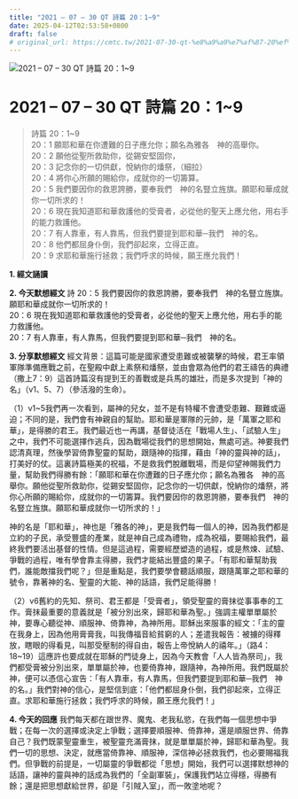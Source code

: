 ```yaml
---
title: "2021 – 07 – 30 QT 詩篇 20：1~9"
date: 2025-04-12T02:53:58+0800
draft: false
# original_url: https://cmtc.tw/2021-07-30-qt-%e8%a9%a9%e7%af%87-20%ef%bc%9a19
---
```


![2021 – 07 – 30 QT 詩篇 20：1\~9](/images/qt.jpg   "2021 – 07 – 30 QT 詩篇 20：1\~9")

# 2021 – 07 – 30 QT 詩篇 20：1\~9

> 詩篇 20：1\~9  
> 20：1 願耶和華在你遭難的日子應允你；願名為雅各　神的高舉你。  
> 20：2 願他從聖所救助你，從錫安堅固你，  
> 20：3 記念你的一切供獻，悅納你的燔祭，（細拉）  
> 20：4 將你心所願的賜給你，成就你的一切籌算。  
> 20：5 我們要因你的救恩誇勝，要奉我們　神的名豎立旌旗。願耶和華成就你一切所求的！  
> 20：6 現在我知道耶和華救護他的受膏者，必從他的聖天上應允他，用右手的能力救護他。  
> 20：7 有人靠車，有人靠馬，但我們要提到耶和華─我們　神的名。  
> 20：8 他們都屈身仆倒，我們卻起來，立得正直。  
> 20：9 求耶和華施行拯救；我們呼求的時候，願王應允我們！

**1. 經文誦讀**

**2.  今天默想經文**
詩 20：5 我們要因你的救恩誇勝，要奉我們　神的名豎立旌旗。願耶和華成就你一切所求的！  
20：6 現在我知道耶和華救護他的受膏者，必從他的聖天上應允他，用右手的能力救護他。  
20：7 有人靠車，有人靠馬，但我們要提到耶和華─我們　神的名。

**3. 分享默想經文**
經文背景：這篇可能是國家遭受患難或被襲擊的時候，君王率領軍隊準備應戰之前，在聖殿中獻上素祭和燔祭，並由會眾為他們的君王禱告的典禮（撒上7：9）這首詩篇沒有提到王的善戰或是兵馬的雄壯，而是多次提到「神的名」（v1、5、7）（參活潑的生命）。

（1）v1\~5我們再一次看到，屬神的兒女，並不是有特權不會遭受患難、艱難或逼迫；不同的是，我們會有神親自的幫助。耶和華是軍隊的元帥，是「萬軍之耶和華」，是得勝的君王。我們最近也一再講，基督徒活在「戰場人生」、「試驗人生」之中，我們不可能選擇作逃兵，因為戰場從我們的思想開始，無處可逃。神要我們認清真理，然後學習倚靠聖靈的幫助，跟隨神的指揮，藉由「神的靈與神的話」，打美好的仗。這裏詩篇極美的祝福，不是救我們脫離戰場，而是仰望神賜我們力量，幫助我們得勝有餘：「願耶和華在你遭難的日子應允你；願名為雅各　神的高舉你。願他從聖所救助你，從錫安堅固你，記念你的一切供獻，悅納你的燔祭，將你心所願的賜給你，成就你的一切籌算。我們要因你的救恩誇勝，要奉我們　神的名豎立旌旗。願耶和華成就你一切所求的！」

神的名是「耶和華」，神也是「雅各的神」，更是我們每一個人的神，因為我們都是立約的子民，承受豐盛的產業，就是神自己成為禮物，成為祝福，要賜給我們，最終我們要活出基督的性情。但是這過程，需要經歷塑造的過程，或是熬煉、試驗、爭戰的過程，唯有學會靠主得勝，我們才能結出豐盛的果子。「有耶和華幫助我們，誰能敵擋我們呢？」但是重點是，我們要學會聽話順服，跟隨萬軍之耶和華的號令，靠著神的名、聖靈的大能、神的話語，我們足能得勝！

（2）v6舊約的先知、祭司、君王都是「受膏者」，領受聖靈的膏抹從事事奉的工作。膏抹最重要的意義就是「被分別出來，歸耶和華為聖。」強調主權單單屬於神，要專心聽從神、順服神、倚靠神，為神所用。耶穌出來服事的經文：「主的靈在我身上，因為他用膏膏我，叫我傳福音給貧窮的人；差遣我報告：被擄的得釋放，瞎眼的得看見，叫那受壓制的得自由，報告上帝悅納人的禧年。」（路4：18\~19）這應許也要成就在耶穌的門徒身上，因為今天教會「人人皆為祭司」，我們都受膏被分別出來，單單屬於神，也要倚靠神，跟隨神，為神所用。我們既屬於神，便可以憑信心宣告：「有人靠車，有人靠馬，但我們要提到耶和華─我們　神的名。」我們對神的信心，是堅信到底：「他們都屈身仆倒，我們卻起來，立得正直。求耶和華施行拯救；我們呼求的時候，願王應允我們！」

**4. 今天的回應**
我們每天都在跟世界、魔鬼、老我私慾，在我們每一個思想中爭戰；在每一次的選擇或決定上爭戰；選擇要順服神、倚靠神，還是順服世界、倚靠自己？我們既蒙聖靈重生，被聖靈充滿膏抹，就是單單屬於神，歸耶和華為聖。我們一切的思想、決定，就應當倚靠神、順服神，深信神必拯救我們，也必要賜福我們。但爭戰的前提是，一切屬靈的爭戰都從「思想」開始，我們可以選擇默想神的話語，讓神的靈與神的話成為我們的「全副軍裝」，保護我們站立得穩，得勝有餘；還是把思想獻給世界，卻是「引賊入室」，而一敗塗地呢？
